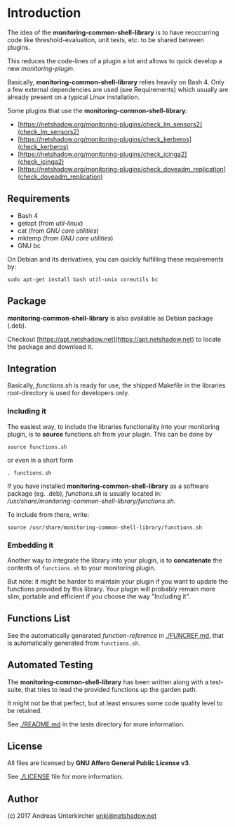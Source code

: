 # Introduction

The idea of the **monitoring-common-shell-library** is to have reoccurring code
like threshold-evaluation, unit tests, etc. to be shared between plugins.

This reduces the code-lines of a plugin a lot and allows to quick develop a new
*monitoring-plugin*.

Basically, **monitoring-common-shell-library** relies heavily on Bash 4. Only
a few external dependencies are used (see Requirements) which usually are
already present on a typical _Linux_ installation.

Some plugins that use the **monitoring-common-shell-library**:

* [https://netshadow.org/monitoring-plugins/check_lm_sensors2](check_lm_sensors2)
* [https://netshadow.org/monitoring-plugins/check_kerberos](check_kerberos)
* [https://netshadow.org/monitoring-plugins/check_icinga2](check_icinga2)
* [https://netshadow.org/monitoring-plugins/check_doveadm_replication](check_doveadm_replication)

## Requirements

* Bash 4
* getopt (from _util-linux_)
* cat (from _GNU core utilities_)
* mktemp (from _GNU core utilities_)
* GNU bc

On Debian and its derivatives, you can quickly fulfilling these requirements by:

    sudo apt-get install bash util-unix coreutils bc

## Package

**monitoring-common-shell-library** is also available as Debian package (.deb).

Checkout [https://apt.netshadow.net](https://apt.netshadow.net) to locate the
package and download it.

## Integration

Basically, _functions.sh_ is ready for use, the shipped Makefile in the libraries
root-directory is used for developers only.

### Including it

The easiest way, to include the libraries functionality into your monitoring
plugin, is to **source** functions.sh from your plugin. This can be done by

    source functions.sh

or even in a short form

    . functions.sh

If you have installed **monitoring-common-shell-library** as a software package
(eg. .deb), *functions.sh* is usually located in:
 _/usr/share/monitoring-common-shell-library/functions.sh_.

To include from there, write:

    source /usr/share/monitoring-common-shell-library/functions.sh

### Embedding it

Another way to integrate the library into your plugin, is to **concatenate** the
contents of `functions.sh` to your monitoring plugin.

But note: it might be harder to maintain your plugin if you want to update the
functions provided by this library. Your plugin will probably remain more slim,
portable and efficient if you choose the way "Including it".

## Functions List

See the automatically generated *function-reference* in [./FUNCREF.md](FUNCREF.md),
that is automatically generated from `functions.sh`.

## Automated Testing

The **monitoring-common-shell-library** has been written along with a test-suite,
that tries to lead the provided functions up the garden path.

It might not be that perfect, but at least ensures some code quality level to be
retained.

See [./README.md](README.md) in the _tests_ directory for more information.

## License

All files are licensed by **GNU Affero General Public License v3**.

See [./LICENSE](LICENSE) file for more information.

## Author

(c) 2017 Andreas Unterkircher <unki@netshadow.net>
